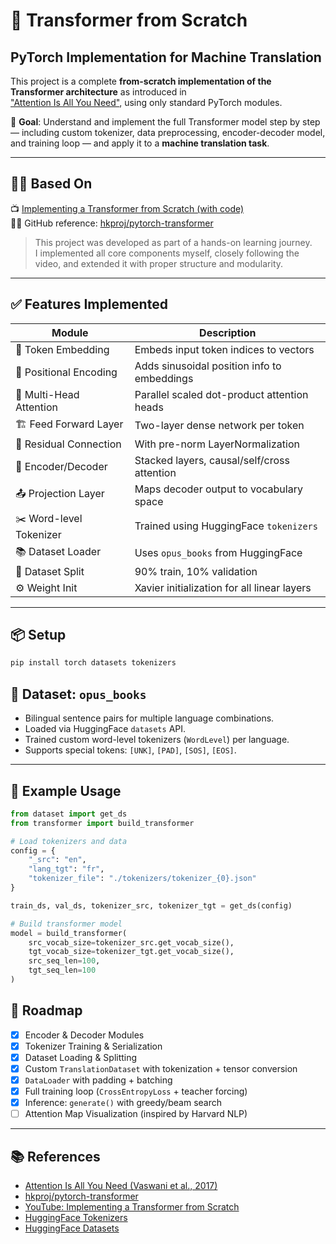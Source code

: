 # 🧠 Transformer from Scratch

## PyTorch Implementation for Machine Translation

This project is a complete **from-scratch implementation of the Transformer architecture** as introduced in  
["Attention Is All You Need"](https://arxiv.org/abs/1706.03762), using only standard PyTorch modules.

🎯 **Goal**: Understand and implement the full Transformer model step by step — including custom tokenizer, data preprocessing, encoder-decoder model, and training loop — and apply it to a **machine translation task**.

---

## 🧑‍🏫 Based On

📺 [Implementing a Transformer from Scratch (with code)](https://www.youtube.com/watch?v=ISNdQcPhsts)  
👨‍💻 GitHub reference: [hkproj/pytorch-transformer](https://github.com/hkproj/pytorch-transformer)

> This project was developed as part of a hands-on learning journey.  
> I implemented all core components myself, closely following the video, and extended it with proper structure and modularity.

---

## ✅ Features Implemented

| Module | Description |
|--------|-------------|
| 🧩 Token Embedding | Embeds input token indices to vectors |
| 📍 Positional Encoding | Adds sinusoidal position info to embeddings |
| 🧠 Multi-Head Attention | Parallel scaled dot-product attention heads |
| 🏗 Feed Forward Layer | Two-layer dense network per token |
| 🔁 Residual Connection | With pre-norm LayerNormalization |
| 🧱 Encoder/Decoder | Stacked layers, causal/self/cross attention |
| 📤 Projection Layer | Maps decoder output to vocabulary space |
| ✂️ Word-level Tokenizer | Trained using HuggingFace `tokenizers` |
| 📚 Dataset Loader | Uses `opus_books` from HuggingFace |
| 🧪 Dataset Split | 90% train, 10% validation |
| ⚙️ Weight Init | Xavier initialization for all linear layers |

---

## 📦 Setup

```bash
pip install torch datasets tokenizers
```

## 🧪 Dataset: `opus_books`

- Bilingual sentence pairs for multiple language combinations.
- Loaded via HuggingFace `datasets` API.
- Trained custom word-level tokenizers (`WordLevel`) per language.
- Supports special tokens: `[UNK]`, `[PAD]`, `[SOS]`, `[EOS]`.

---

## 📁 Example Usage

```python
from dataset import get_ds
from transformer import build_transformer

# Load tokenizers and data
config = {
    "_src": "en",
    "lang_tgt": "fr",
    "tokenizer_file": "./tokenizers/tokenizer_{0}.json"
}

train_ds, val_ds, tokenizer_src, tokenizer_tgt = get_ds(config)

# Build transformer model
model = build_transformer(
    src_vocab_size=tokenizer_src.get_vocab_size(),
    tgt_vocab_size=tokenizer_tgt.get_vocab_size(),
    src_seq_len=100,
    tgt_seq_len=100
)
```

## 🚧 Roadmap

- [x] Encoder & Decoder Modules  
- [x] Tokenizer Training & Serialization  
- [x] Dataset Loading & Splitting  
- [x] Custom `TranslationDataset` with tokenization + tensor conversion  
- [x] `DataLoader` with padding + batching  
- [x] Full training loop (`CrossEntropyLoss` + teacher forcing)  
- [x] Inference: `generate()` with greedy/beam search  
- [ ] Attention Map Visualization (inspired by Harvard NLP)

---

## 📚 References

- [Attention Is All You Need (Vaswani et al., 2017)](https://arxiv.org/abs/1706.03762)  
- [hkproj/pytorch-transformer](https://github.com/hkproj/pytorch-transformer)  
- [YouTube: Implementing a Transformer from Scratch](https://www.youtube.com/watch?v=ISNdQcPhsts)  
- [HuggingFace Tokenizers](https://huggingface.co/docs/tokenizers/)  
- [HuggingFace Datasets](https://huggingface.co/docs/datasets)
